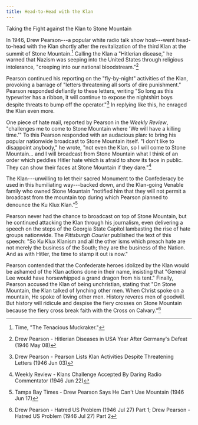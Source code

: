 ```yaml
---
title: Head-to-Head with the Klan 
---
```


Taking the Fight against the Klan to Stone Mountain

In 1946, Drew Pearson---a popular white radio talk show host---went
head-to-head with the Klan shortly after the revitalization of the third
Klan at the summit of Stone Mountain.[^1] Calling the Klan a "Hitlerian
disease," he warned that Nazism was seeping into the United States
through religious intolerance, "creeping into our national
bloodstream."[^2]

Pearson continued his reporting on the "fly-by-night" activities of the
Klan, provoking a barrage of "letters threatening all sorts of dire
punishment." Pearson responded defiantly to these letters, writing "So
long as this typewriter has a ribbon, it will continue to expose the
nightshirt boys despite threats to bump off the operator."[^3] In
replying like this, he enraged the Klan even more.

One piece of hate mail, reported by Pearson in the *Weekly Review*,
"challenges me to come to Stone Mountain where 'We will have a killing
time.'" To this Pearson responded with an audacious plan: to bring his
popular nationwide broadcast to Stone Mountain itself. "I don't like to
disappoint anybody," he wrote, "not even the Klan, so I will come to
Stone Mountain... and I will broadcast from Stone Mountain what I think
of an order which peddles Hitler hate which is afraid to show its face
in public. They can show their faces at Stone Mountain if they
dare."[^4]

The Klan---unwilling to let their sacred Monument to the Confederacy be
used in this humiliating way---backed down, and the Klan-going Venable
family who owned Stone Mountain "notified him that they will not permit
a broadcast from the mountain top during which Pearson planned to
denounce the Ku Klux Klan."[^5]

Pearson never had the chance to broadcast on top of Stone Mountain, but
he continued attacking the Klan through his journalism, even delivering
a speech on the steps of the Georgia State Capitol lambasting the rise
of hate groups nationwide. The *Pittsburgh Courier* published the text
of this speech: "So Ku Klux Klanism and all the other isms which preach
hate are not merely the business of the South; they are the business of
the Nation. And as with Hitler, the time to stamp it out is now."

Pearson contended that the Confederate heroes idolized by the Klan would
be ashamed of the Klan actions done in their name, insisting that
"General Lee would have horsewhipped a grand dragon from his tent."
Finally, Pearson accused the Klan of being unchristian, stating that "On
Stone Mountain, the Klan talked of lynching other men. When Christ spoke
on a mountain, He spoke of loving other men. History reveres men of
goodwill. But history will ridicule and despise the fiery crosses on
Stone Mountain because the fiery cross break faith with the Cross on
Calvary."[^6]

[^1]: Time, "The Tenacious Muckraker."

[^2]: Drew Pearson - Hitlerian Diseases in USA Year After Germany\'s
    Defeat (1946 May 08)

[^3]: Drew Pearson - Pearson Lists Klan Activities Despite Threatening
    Letters (1946 Jun 03)

[^4]: Weekly Review - Klans Challenge Accepted By Daring Radio
    Commentator (1946 Jun 22)

[^5]: Tampa Bay Times - Drew Pearson Says He Can't Use Mountain (1946
    Jun 17)

[^6]: Drew Pearson - Hatred US Problem (1946 Jul 27) Part 1; Drew
    Pearson - Hatred US Problem (1946 Jul 27) Part 2
